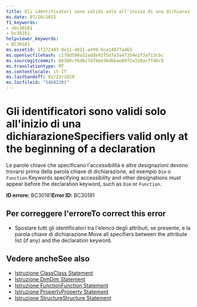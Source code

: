 ```yaml
---
title: Gli identificatori sono validi solo all'inizio di una dichiarazione
ms.date: 07/20/2015
f1_keywords:
- vbc30181
- bc30181
helpviewer_keywords:
- BC30181
ms.assetid: 1f272403-8e11-4811-a499-8ca14077a463
ms.openlocfilehash: c178d580a32adde92f5d7a3a47354e2f3af13cbc
ms.sourcegitcommit: 6b308cf6d627d78ee36dbbae8972a310ac7fd6c8
ms.translationtype: MT
ms.contentlocale: it-IT
ms.lasthandoff: 01/23/2019
ms.locfileid: "54682281"
---
```

# <a name="specifiers-valid-only-at-the-beginning-of-a-declaration"></a><span data-ttu-id="04302-102">Gli identificatori sono validi solo all'inizio di una dichiarazione</span><span class="sxs-lookup"><span data-stu-id="04302-102">Specifiers valid only at the beginning of a declaration</span></span>
<span data-ttu-id="04302-103">Le parole chiave che specificano l'accessibilità e altre designazioni devono trovarsi prima della parola chiave di dichiarazione, ad esempio `Dim` o `Function`.</span><span class="sxs-lookup"><span data-stu-id="04302-103">Keywords specifying accessibility and other designations must appear before the declaration keyword, such as `Dim` or `Function`.</span></span>  
  
 <span data-ttu-id="04302-104">**ID errore:** BC30181</span><span class="sxs-lookup"><span data-stu-id="04302-104">**Error ID:** BC30181</span></span>  
  
## <a name="to-correct-this-error"></a><span data-ttu-id="04302-105">Per correggere l'errore</span><span class="sxs-lookup"><span data-stu-id="04302-105">To correct this error</span></span>  
  
-   <span data-ttu-id="04302-106">Spostare tutti gli identificatori tra l'elenco degli attributi, se presente, e la parola chiave di dichiarazione.</span><span class="sxs-lookup"><span data-stu-id="04302-106">Move all specifiers between the attribute list (if any) and the declaration keyword.</span></span>  
  
## <a name="see-also"></a><span data-ttu-id="04302-107">Vedere anche</span><span class="sxs-lookup"><span data-stu-id="04302-107">See also</span></span>
- [<span data-ttu-id="04302-108">Istruzione Class</span><span class="sxs-lookup"><span data-stu-id="04302-108">Class Statement</span></span>](../../visual-basic/language-reference/statements/class-statement.md)
- [<span data-ttu-id="04302-109">Istruzione Dim</span><span class="sxs-lookup"><span data-stu-id="04302-109">Dim Statement</span></span>](../../visual-basic/language-reference/statements/dim-statement.md)
- [<span data-ttu-id="04302-110">Istruzione Function</span><span class="sxs-lookup"><span data-stu-id="04302-110">Function Statement</span></span>](../../visual-basic/language-reference/statements/function-statement.md)
- [<span data-ttu-id="04302-111">Istruzione Property</span><span class="sxs-lookup"><span data-stu-id="04302-111">Property Statement</span></span>](../../visual-basic/language-reference/statements/property-statement.md)
- [<span data-ttu-id="04302-112">Istruzione Structure</span><span class="sxs-lookup"><span data-stu-id="04302-112">Structure Statement</span></span>](../../visual-basic/language-reference/statements/structure-statement.md)
